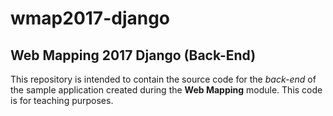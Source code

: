 # wmap2017-django
## Web Mapping 2017 Django (Back-End)

This repository is intended to contain the source code for the *back-end* of the sample application created during the **Web Mapping** module. This code is for teaching purposes.

